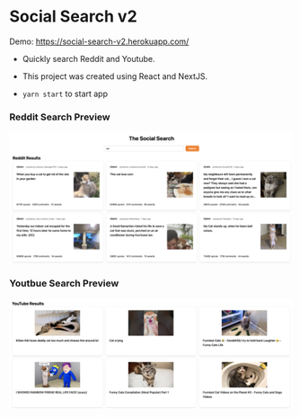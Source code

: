 # Social Search v2

Demo: https://social-search-v2.herokuapp.com/

- Quickly search Reddit and Youtube.

- This project was created using React and NextJS.

- `yarn start` to start app

### Reddit Search Preview

![Social Search v2 Reddit preview](/project-preview-reddit.png)

### Youtbue Search Preview

![Social Search v2 Youtube preview](/project-preview-youtube.png)
